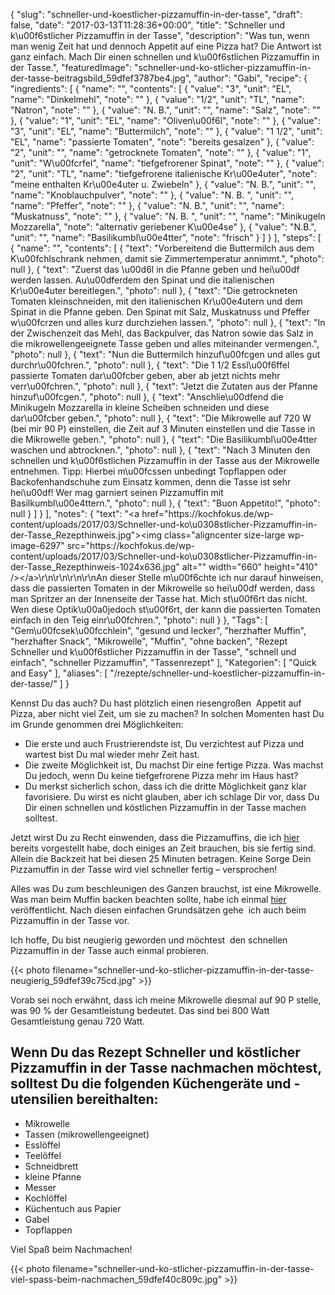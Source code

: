 {
    "slug": "schneller-und-koestlicher-pizzamuffin-in-der-tasse",
    "draft": false,
    "date": "2017-03-13T11:28:36+00:00",
    "title": "Schneller und k\u00f6stlicher Pizzamuffin in der Tasse",
    "description": "Was tun, wenn man wenig Zeit hat und dennoch Appetit auf eine Pizza hat? Die Antwort ist ganz einfach. Mach Dir einen schnellen und k\u00f6stlichen Pizzamuffin in der Tasse.",
    "featuredImage": "schneller-und-ko-stlicher-pizzamuffin-in-der-tasse-beitragsbild_59dfef3787be4.jpg",
    "author": "Gabi",
    "recipe": {
        "ingredients": [
            {
                "name": "",
                "contents": [
                    {
                        "value": "3",
                        "unit": "EL",
                        "name": "Dinkelmehl",
                        "note": ""
                    },
                    {
                        "value": "1\/2",
                        "unit": "TL",
                        "name": "Natron",
                        "note": ""
                    },
                    {
                        "value": "N. B.",
                        "unit": "",
                        "name": "Salz",
                        "note": ""
                    },
                    {
                        "value": "1",
                        "unit": "EL",
                        "name": "Oliven\u00f6l",
                        "note": ""
                    },
                    {
                        "value": "3",
                        "unit": "EL",
                        "name": "Buttermilch",
                        "note": ""
                    },
                    {
                        "value": "1 1\/2",
                        "unit": "EL",
                        "name": "passierte Tomaten",
                        "note": "bereits gesalzen"
                    },
                    {
                        "value": "2",
                        "unit": "",
                        "name": "getrocknete Tomaten",
                        "note": ""
                    },
                    {
                        "value": "1",
                        "unit": "W\u00fcrfel",
                        "name": "tiefgefrorener Spinat",
                        "note": ""
                    },
                    {
                        "value": "2",
                        "unit": "TL",
                        "name": "tiefgefrorene italienische Kr\u00e4uter",
                        "note": "meine enthalten Kr\u00e4uter u. Zwiebeln"
                    },
                    {
                        "value": "N. B.",
                        "unit": "",
                        "name": "Knoblauchpulver",
                        "note": ""
                    },
                    {
                        "value": "N. B. ",
                        "unit": "",
                        "name": "Pfeffer",
                        "note": ""
                    },
                    {
                        "value": "N. B.",
                        "unit": "",
                        "name": "Muskatnuss",
                        "note": ""
                    },
                    {
                        "value": "N. B. ",
                        "unit": "",
                        "name": "Minikugeln Mozzarella",
                        "note": "alternativ geriebener K\u00e4se"
                    },
                    {
                        "value": "N.B.",
                        "unit": "",
                        "name": "Basilikumbl\u00e4tter",
                        "note": "frisch"
                    }
                ]
            }
        ],
        "steps": [
            {
                "name": "",
                "contents": [
                    {
                        "text": "Vorbereitend die Buttermilch aus dem K\u00fchlschrank nehmen, damit sie Zimmertemperatur annimmt.",
                        "photo": null
                    },
                    {
                        "text": "Zuerst das \u00d6l in die Pfanne geben und hei\u00df werden lassen. Au\u00dferdem den Spinat und die italienischen Kr\u00e4uter bereitlegen.",
                        "photo": null
                    },
                    {
                        "text": "Die getrockneten Tomaten kleinschneiden, mit den italienischen Kr\u00e4utern und dem Spinat in die Pfanne geben. Den Spinat mit Salz, Muskatnuss und Pfeffer w\u00fcrzen und alles kurz durchziehen lassen.",
                        "photo": null
                    },
                    {
                        "text": "In der Zwischenzeit das Mehl, das Backpulver, das Natron sowie das Salz in die mikrowellengeeignete Tasse geben und alles miteinander vermengen.",
                        "photo": null
                    },
                    {
                        "text": "Nun die Buttermilch hinzuf\u00fcgen und alles gut durchr\u00fchren.",
                        "photo": null
                    },
                    {
                        "text": "Die 1 1\/2 Essl\u00f6ffel passierte Tomaten dar\u00fcber geben, aber ab jetzt nichts mehr verr\u00fchren.",
                        "photo": null
                    },
                    {
                        "text": "Jetzt die Zutaten aus der Pfanne hinzuf\u00fcgen.",
                        "photo": null
                    },
                    {
                        "text": "Anschlie\u00dfend die Minikugeln Mozzarella in kleine Scheiben schneiden und diese dar\u00fcber geben.",
                        "photo": null
                    },
                    {
                        "text": "Die Mikrowelle auf 720 W (bei mir 90 P) einstellen, die Zeit auf 3 Minuten einstellen und die Tasse in die Mikrowelle geben.",
                        "photo": null
                    },
                    {
                        "text": "Die Basilikumbl\u00e4tter waschen und abtrocknen.",
                        "photo": null
                    },
                    {
                        "text": "Nach 3 Minuten den schnellen und k\u00f6stlichen Pizzamuffin in der Tasse aus der Mikrowelle entnehmen. Tipp: Hierbei m\u00fcssen unbedingt Topflappen oder Backofenhandschuhe zum Einsatz kommen, denn die Tasse ist sehr hei\u00df! Wer mag garniert seinen Pizzamuffin mit Basilkumbl\u00e4ttern.",
                        "photo": null
                    },
                    {
                        "text": "Buon Appetito!",
                        "photo": null
                    }
                ]
            }
        ],
        "notes": {
            "text": "<a href=\"https:\/\/kochfokus.de\/wp-content\/uploads\/2017\/03\/Schneller-und-ko\u0308stlicher-Pizzamuffin-in-der-Tasse_Rezepthinweis.jpg\"><img class=\"aligncenter size-large wp-image-6297\" src=\"https:\/\/kochfokus.de\/wp-content\/uploads\/2017\/03\/Schneller-und-ko\u0308stlicher-Pizzamuffin-in-der-Tasse_Rezepthinweis-1024x636.jpg\" alt=\"\" width=\"660\" height=\"410\" \/><\/a>\r\n\r\n\r\n\r\nAn dieser Stelle m\u00f6chte ich nur darauf hinweisen, dass die passierten Tomaten in der Mikrowelle so hei\u00df werden, dass man Spritzer an der Innenseite der Tasse hat. Mich st\u00f6rt das nicht. Wen diese Optik\u00a0jedoch st\u00f6rt, der kann die passierten Tomaten einfach in den Teig einr\u00fchren.",
            "photo": null
        }
    },
    "Tags": [
        "Gem\u00fcsek\u00fcchlein",
        "gesund und lecker",
        "herzhafter Muffin",
        "herzhafter Snack",
        "Mikrowelle",
        "Muffin",
        "ohne backen",
        "Rezept Schneller und k\u00f6stlicher Pizzamuffin in der Tasse",
        "schnell und einfach",
        "schneller Pizzamuffin",
        "Tassenrezept"
    ],
    "Kategorien": [
        "Quick and Easy"
    ],
    "aliases": [
        "\/rezepte\/schneller-und-koestlicher-pizzamuffin-in-der-tasse\/"
    ]
}

Kennst Du das auch? Du hast plötzlich einen riesengroßen  Appetit auf Pizza, aber nicht viel Zeit, um sie zu machen? In solchen Momenten hast Du im Grunde genommen drei Möglichkeiten:

 * Die erste und auch Frustrierendste ist, Du verzichtest auf Pizza und wartest bist Du mal wieder mehr Zeit hast.
 * Die zweite Möglichkeit ist, Du machst Dir eine fertige Pizza. Was machst Du jedoch, wenn Du keine tiefgefrorene Pizza mehr im Haus hast?
 * Du merkst sicherlich schon, dass ich die dritte Möglichkeit ganz klar favorisiere. Du wirst es nicht glauben, aber ich schlage Dir vor, dass Du Dir einen schnellen und köstlichen Pizzamuffin in der Tasse machen solltest.

Jetzt wirst Du zu Recht einwenden, dass die Pizzamuffins, die ich [hier][1] bereits vorgestellt habe, doch einiges an Zeit brauchen, bis sie fertig sind. Allein die Backzeit hat bei diesen 25 Minuten betragen. Keine Sorge Dein Pizzamuffin in der Tasse wird viel schneller fertig &#8211; versprochen!

Alles was Du zum beschleunigen des Ganzen brauchst, ist eine Mikrowelle. Was man beim Muffin backen beachten sollte, habe ich einmal [hier][2] veröffentlicht. Nach diesen einfachen Grundsätzen gehe  ich auch beim Pizzamuffin in der Tasse vor.

Ich hoffe, Du bist neugierig geworden und möchtest  den schnellen Pizzamuffin in der Tasse auch einmal probieren.

 

{{< photo filename="schneller-und-ko-stlicher-pizzamuffin-in-der-tasse-neugierig_59dfef39c75cd.jpg" >}}

 

Vorab sei noch erwähnt, dass ich meine Mikrowelle diesmal auf 90 P stelle, was 90 % der Gesamtleistung bedeutet. Das sind bei 800 Watt Gesamtleistung genau 720 Watt.

## Wenn Du das Rezept Schneller und köstlicher Pizzamuffin in der Tasse nachmachen möchtest, solltest Du die folgenden Küchengeräte und -utensilien bereithalten:

 * Mikrowelle
 * Tassen (mikrowellengeeignet)
 * Esslöffel
 * Teelöffel
 * Schneidbrett
 * kleine Pfanne
 * Messer
 * Kochlöffel
 * Küchentuch aus Papier
 * Gabel
 * Topflappen

Viel Spaß beim Nachmachen!

 

{{< photo filename="schneller-und-ko-stlicher-pizzamuffin-in-der-tasse-viel-spass-beim-nachmachen_59dfef40c809c.jpg" >}}





 [1]: https://kochfokus.de/rezepte/pizzamuffins/
 [2]: https://kochfokus.de/rezepte/frischkaese-muffins-mit-himbeeren-und-zitrone/